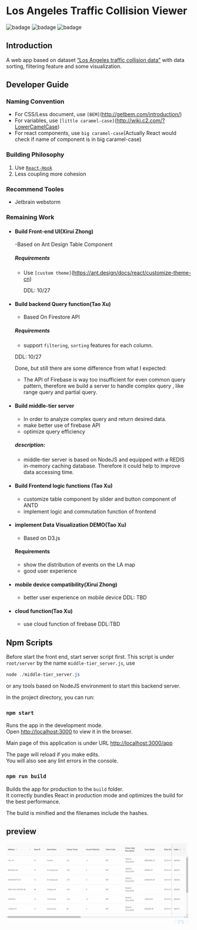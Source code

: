 # Los Angeles Traffic Collision Viewer
![badage](https://img.shields.io/badge/firebase-v7.2.0-yellow)
![badage](https://img.shields.io/badge/React-v16.10.0-blue)
![badage](https://img.shields.io/badge/Redux-v7.1.1-purple)
## Introduction

A web app based on dataset [“Los Angeles traffic collision data"](<https://www.kaggle.com/cityofLA/los-angeles-traffic-collision-data>)  with data sorting, filtering feature and some visualization.

## Developer Guide

### Naming Convention

- For CSS/Less document, use `[BEM]`(<http://getbem.com/introduction/>) 
- For variables, use `[little caramel-case]`(<http://wiki.c2.com/?LowerCamelCase>)
- For react components, use `big caramel-case`(Actually React would check if name of component is in big caramel-case)

### Building Philosophy
1. Use [`React-Hook`](https://reactjs.org/docs/hooks-intro.html)
2. Less coupling more cohesion

### Recommend Tooles
- Jetbrain webstorm

### Remaining Work
- #### Build Front-end UI(Xirui Zhong)
    -Based on Ant Design Table Component
    
    ##### Requirements
  - Use `[custom theme]`(https://ant.design/docs/react/customize-theme-cn)
    
    
    DDL: 10/27
  
- #### Build backend Query function(Tao Xu)
    - Based On Firestore API
    ##### Requirements
    - support `filtering`, `sorting` features for each column.
    
    DDL: 10/27
    
    Done, but still there are some difference from what I expected:
    
    - The API of Firebase is way too insufficient for even common query pattern, therefore we build a server to handle complex query , like range query and partial query.
    
- #### Build middle-tier server

    - In order to analyze complex query and return desired data.
    - make better use of firebase API
    - optimize query efficiency

    ##### description:

    - middle-tier server is based on NodeJS and equipped with a REDIS in-memory caching database. Therefore it could help to improve data accessing time.

- #### Build Frontend logic functions (Tao Xu)

    - customize table component by slider and button component of ANTD
    - implement logic and commutation function of frontend

- #### implement Data Visualization DEMO(Tao Xu)
    - Based on D3.js
    #### Requirements
    - show the distribution of events on the LA map
    - good user experience
    
- #### mobile device compatibility(Xirui Zhong)
    - better user experience on mobile device
    DDL: TBD

- #### cloud function(Tao Xu)
    - use cloud function of firebase
    DDL:TBD



## Npm Scripts

Before start the front end, start server script first. This script is under `root/server` by the name `middle-tier_server.js`, use

```powershell
node ./middle-tier_server.js
```

or any tools based on NodeJS environment to start this backend server.



In the project directory, you can run:


### `npm start`

Runs the app in the development mode.<br>
Open [http://localhost:3000](http://localhost:3000) to view it in the browser.

Main page of this application is under URL [http://localhost:3000/app](http://localhost:3000/app) 

The page will reload if you make edits.<br>
You will also see any lint errors in the console.

### `npm run build`

Builds the app for production to the `build` folder.<br>
It correctly bundles React in production mode and optimizes the build for the best performance.

The build is minified and the filenames include the hashes.<br>

## preview

![midtermPresentation](assets/midtermPresentation.gif)